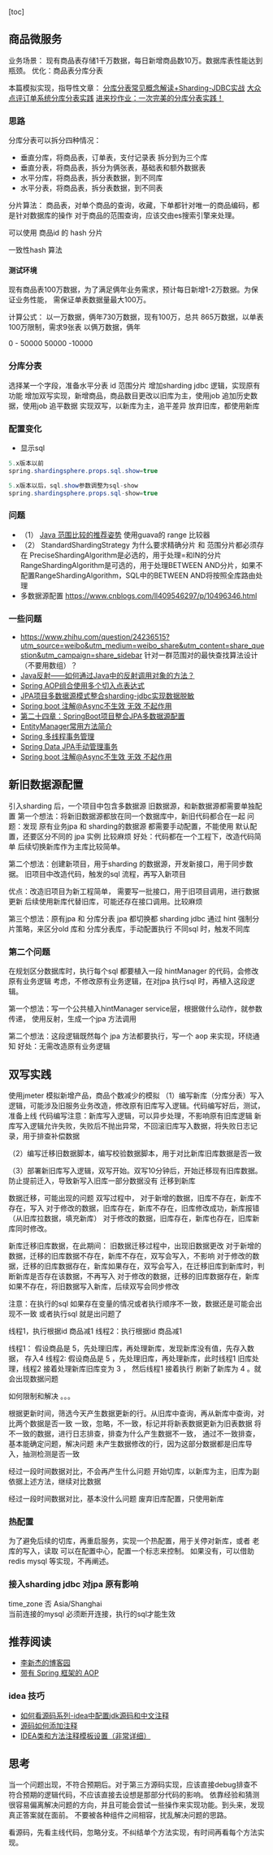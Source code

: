 [toc]
## 商品微服务
业务场景： 现有商品表存储1千万数据，每日新增商品数10万。数据库表性能达到瓶颈。
优化：商品表分库分表

本篇模拟实现，指导性文章：
[分库分表常见概念解读+Sharding-JDBC实战](https://jishuin.proginn.com/p/763bfbd302e8)
[大众点评订单系统分库分表实践](https://tech.meituan.com/2016/11/18/dianping-order-db-sharding.html)
[进来抄作业：一次完美的分库分表实践！](https://database.51cto.com/art/202012/637727.htm)

### 思路
分库分表可以拆分四种情况：
* 垂直分库，将商品表，订单表，支付记录表 拆分到为三个库
* 垂直分表，将商品表，拆分为俩张表，基础表和额外数据表
* 水平分库，将商品表，拆分表数据，到不同库
* 水平分表，将商品表，拆分表数据，到不同表

分片算法：
商品表，对单个商品的查询，收藏，下单都针对唯一的商品编码，都是针对数据库的操作
对于商品的范围查询，应该交由es搜索引擎来处理。

可以使用 商品id 的 hash 分片

一致性hash 算法

#### 测试环境
现有商品表100万数据，为了满足俩年业务需求，预计每日新增1-2万数据。为保证业务性能，
需保证单表数据量最大100万。

计算公式： 以一万数据，俩年730万数据，现有100万，总共 865万数据，以单表100万限制，需求9张表
以俩万数据，俩年




0 - 50000
50000 -10000





### 分库分表

选择某一个字段，准备水平分表  id 范围分片
增加sharding jdbc 逻辑，实现原有功能
增加双写实现，新增商品，商品数目更改以旧库为主，使用job 追加历史数据，使用job 追平数据
实现双写，以新库为主，追平差异
放弃旧库，都使用新库


### 配置变化
* 显示sql 
```java
5.x版本以前
spring.shardingsphere.props.sql.show=true

5.x版本以后，sql.show参数调整为sql-show
spring.shardingsphere.props.sql-show=true
```



### 问题
* （1） [Java 范围比较的推荐姿势](https://blog.csdn.net/w605283073/article/details/121297313)
使用guava的 range 比较器
* （2） StandardShardingStrategy 为什么要求精确分片 和 范围分片都必须存在
PreciseShardingAlgorithm是必选的，用于处理=和IN的分片
RangeShardingAlgorithm是可选的，用于处理BETWEEN AND分片，如果不配置RangeShardingAlgorithm，SQL中的BETWEEN AND将按照全库路由处理
* 多数据源配置 https://www.cnblogs.com/ll409546297/p/10496346.html


### 一些问题
* https://www.zhihu.com/question/24236515?utm_source=weibo&utm_medium=weibo_share&utm_content=share_question&utm_campaign=share_sidebar
针对一群范围对的最快查找算法设计（不要用数组）？
* [Java反射——如何通过Java中的反射调用对象的方法？](https://blog.csdn.net/ly_xiamu/article/details/82900482)
* [Spring AOP组合使用多个切入点表达式](https://blog.csdn.net/qq_32224047/article/details/107103819)
* [JPA项目多数据源模式整合sharding-jdbc实现数据脱敏](http://www.kailing.pub/article/index/arcid/279.html)
* [Spring boot 注解@Async不生效 无效 不起作用](https://blog.csdn.net/weixin_37760377/article/details/103627676)
* [第二十四章：SpringBoot项目整合JPA多数据源配置](https://www.jianshu.com/p/9f812e651319)
* [EntityManager常用方法简介](https://www.cnblogs.com/powerwu/articles/10733838.html)
* [Spring 多线程事务管理](https://dzone.com/articles/spring-transaction-management-over-multiple-thread-1)
* [Spring Data JPA手动管理事务](https://blog.csdn.net/loushangdeanshi/article/details/106322450)
* [Spring boot 注解@Async不生效 无效 不起作用](https://blog.csdn.net/weixin_37760377/article/details/103627676)


    
## 新旧数据源配置 
引入sharding 后，一个项目中包含多数据源
旧数据源，和新数据源都需要单独配置
第一个想法：将新旧数据源都放在同一个数据库中，新旧代码都合在一起
问题：发现 原有业务jpa 和 sharding的数据源 都需要手动配置，不能使用 默认配置，还要区分不同的 jpa 实例
比较麻烦
好处：代码都在一个工程下，改造代码简单
后续切换新库作为主库比较简单。





第二个想法：创建新项目，用于sharding 的数据源，开发新接口，用于同步数据。
旧项目中改造代码，触发的sql 流程，再写入新项目

优点：改造旧项目为新工程简单，
需要写一批接口，用于旧项目调用，进行数据更新
后续使用新库代替旧库，可能还存在接口调用。比较麻烦


第三个想法：原有jpa  和 分库分表 jpa 都切换都 sharding jdbc
通过 hint 强制分片策略，来区分old 库和 分库分表库，手动配置执行 不同sql 时，触发不同库



### 第二个问题
在规划区分数据库时，执行每个sql 都要植入一段 hintManager 的代码，会修改原有业务逻辑
考虑，不修改原有业务逻辑，在对jpa 执行sql 时，再植入这段逻辑。

第一个想法：写一个公共植入hintManager service层，根据做什么动作，就参数传递， 使用反射，生成一个jpa 方法调用


第二个想法：这段逻辑既然每个 jpa 方法都要执行，写一个 aop 来实现，环绕通知
好处：无需改造原有业务逻辑



## 双写实践

使用jmeter 模拟新增产品，商品个数减少的模拟
（1）编写新库（分库分表）写入逻辑，可能涉及旧服务业务改造，修改原有旧库写入逻辑。代码编写好后，测试，准备上线
     代码编写注意：新库写入逻辑，可以异步处理，不影响原有旧库逻辑
     新库写入逻辑允许失败，失败后不抛出异常，不回滚旧库写入数据，将失败日志记录，用于排查补偿数据
         
（2）编写迁移旧数据脚本，编写校验数据脚本，用于对比新库旧库数据是否一致
    
 （3）部署新旧库写入逻辑，双写开始。双写10分钟后，开始迁移现有旧库数据。防止提前迁入，导致新写入旧库一部分数据没有
 迁移到新库
 
 
 
 
 数据迁移，可能出现的问题
 双写过程中，
 对于新增的数据，旧库不存在，新库不存在，写入
 对于修改的数据，旧库存在，新库不存在，旧库修改成功，新库报错（从旧库拉数据，填充新库）
 对于修改的数据，旧库存在，新库也存在，旧库新库同时修改。
 
 新库迁移旧库数据，在此期间： 旧数据迁移过程中，出现旧数据更改
对于新增的数据，迁移的旧库数据不存在，新库不存在，双写会写入，不影响
对于修改的数据，迁移的旧库数据存在，新库如果存在，双写会写入，在迁移旧库到新库时，判断新库是否存在该数据，不再写入
对于修改的数据，迁移的旧库数据存在，新库如果不存在，将旧数据写入新库，后续双写会同步修改


注意：在执行的sql 如果存在变量的情况或者执行顺序不一致，数据还是可能会出现不一致  或者执行sql 就是出问题了

线程1，执行根据id 商品减1
线程2：执行根据id 商品减1

线程1： 假设商品是 5，先处理旧库，再处理新库，发现新库没有值，先存入数据， 存入4
线程2: 假设商品是 5 ，先处理旧库，再处理新库，此时线程1 旧库处理，线程2 接着处理新库旧库变为 3 ，
然后线程1 接着执行 刷新了新库为 4 。就会出现数据问题


如何限制和解决
。。。



根据更新时间，筛选今天产生数据更新的行。从旧库中查询，再从新库中查询，对比两个数据是否一致
一致，忽略，不一致，标记并将新表数据更新为旧表数据
将不一致的数据，进行日志排查，排查为什么产生数据不一致，
通过不一致排查，基本能确定问题，解决问题
未产生数据修改的行，因为这部分数据都是旧库导入，抽测检测是否一致


经过一段时间数据对比，不会再产生什么问题
开始切库，以新库为主，旧库为副
依据上述方法，继续对比数据

经过一段时间数据对比，基本没什么问题
废弃旧库配置，只使用新库



### 热配置
为了避免后续的切库，再重启服务，实现一个热配置，用于关停对新库，或者 老库的写入，读取
可以在配置中心，配置一个标志来控制。
如果没有，可以借助redis mysql 等实现，不再阐述。


 

### 接入sharding jdbc 对jpa 原有影响
    
 time_zone	否	Asia/Shanghai	
 当前连接的mysql 必须断开连接，执行的sql才能生效
 

## 推荐阅读
* [李新杰的博客园](https://www.cnblogs.com/lixinjie/tag/Spring/)
* [带有 Spring 框架的 AOP](https://www.tutorialspoint.com/spring/aop_with_spring.htm)

### idea 技巧
* [如何看源码系列-idea中配置jdk源码和中文注释](https://blog.csdn.net/l773772189/article/details/105067297/)
* [源码如何添加注释](https://blog.csdn.net/qq_40495860/article/details/121011875)
* [IDEA类和方法注释模板设置（非常详细）](https://blog.csdn.net/xiaoliulang0324/article/details/79030752)



## 思考
当一个问题出现，不符合预期后。对于第三方源码实现，应该直接debug排查不符合预期的逻辑代码，不应该直接去设想是那部分代码的影响。
依靠经验和猜测很容易偏离解决问题的方向，并且可能会尝试一些操作来实现功能。到头来，发现真正答案就在面前。
不要被各种组件之间相容，扰乱解决问题的思路。


看源码，先看主线代码，忽略分支。不纠结单个方法实现，有时间再看每个方法实现。




